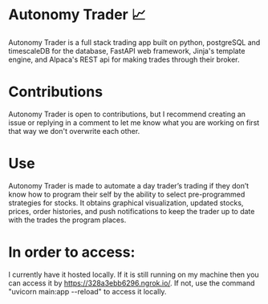 # Autonomy Trader 📈
Autonomy Trader is a full stack trading app built on python, postgreSQL and timescaleDB for the database, FastAPI web framework, Jinja's template engine, and Alpaca's REST api for making trades through their broker. 

# Contributions
Autonomy Trader is open to contributions, but I recommend creating an issue or replying in a comment to let me know what you are working on first that way we don't overwrite each other.

# Use
Autonomy Trader is made to automate a day trader’s trading if they don’t know how to program their self by the ability to select pre-programmed strategies for stocks. It obtains graphical visualization, updated stocks, prices, order histories, and push notifications to keep the trader up to date with the trades the program places. 

# In order to access:
I currently have it hosted locally. If it is still running on my machine then you can access it by https://328a3ebb6296.ngrok.io/. 
If not, use the command "uvicorn main:app --reload" to access it locally. 



